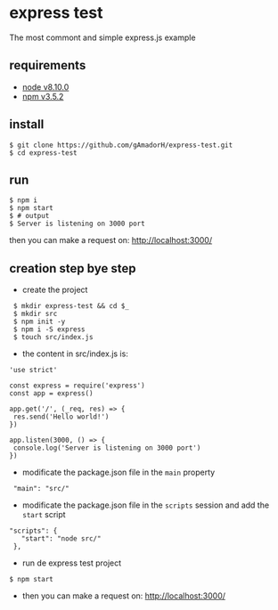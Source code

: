 # express test

The most commont and simple express.js example

## requirements

* [node v8.10.0](https://nodejs.org/en/)
* [npm v3.5.2](https://www.npmjs.com/)

## install

```
$ git clone https://github.com/gAmadorH/express-test.git
$ cd express-test
```

## run

```
$ npm i
$ npm start
$ # output
$ Server is listening on 3000 port
```

then you can make a request on: [http://localhost:3000/](http://localhost:3000/)

## creation step bye step

* create the project
```
 $ mkdir express-test && cd $_
 $ mkdir src
 $ npm init -y
 $ npm i -S express
 $ touch src/index.js
 ```

* the content in src/index.js is:

 ```
'use strict'

const express = require('express')
const app = express()

app.get('/', (_req, res) => {
  res.send('Hello world!')
})

app.listen(3000, () => {
  console.log('Server is listening on 3000 port')
})

 ```

* modificate the package.json file in the `main` property

 ```
  "main": "src/"
 ```
 
 * modificate the package.json file in the `scripts` session and add the `start` script

 ```
 "scripts": {
    "start": "node src/"
  },
 ```

 * run de express test project

 ```
 $ npm start
 ```

 * then you can make a request on: [http://localhost:3000/](http://localhost:3000/)